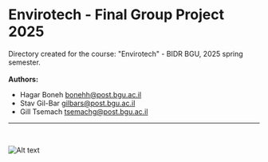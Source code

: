 # Envirotech - Final Group Project 2025

Directory created for the course: "Envirotech" - BIDR BGU, 2025 spring semester.<br>
<br>
**Authors:**

*  Hagar Boneh bonehh@post.bgu.ac.il
*  Stav Gil-Bar gilbars@post.bgu.ac.il
*  Gill Tsemach tsemachg@post.bgu.ac.il 



---
<br>

![Alt text](logo.png)